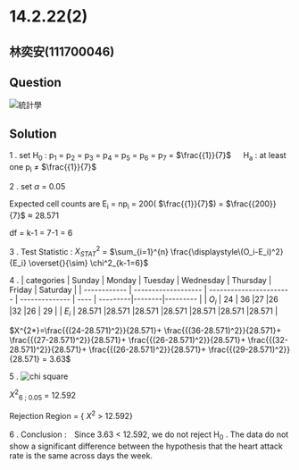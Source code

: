 # 14.2.22(2)

## 林奕安(111700046)

## Question

![統計學](https://github.com/HWTeng-Course/202402-Statistics/assets/162597746/00eb0d4d-0478-4fe3-b996-15e5312a9e37)

## Solution

1 .
set  H<sub>0</sub> : p<sub>1</sub> = p<sub>2</sub> = p<sub>3</sub> = p<sub>4</sub> = p<sub>5</sub> = p<sub>6</sub> = p<sub>7</sub> = $\frac{{1}}{7}$
&emsp; H<sub>a</sub> : at least one p<sub>i</sub> $\neq$  $\frac{{1}}{7}$
 
2 . set $\alpha$ = 0.05

Expected cell counts are E<sub>i</sub> = np<sub>i</sub> = 200( $\frac{{1}}{7}$) =  $\frac{{200}}{7}$ $\approx$ 28.571 

df = k-1 = 7-1 = 6

3 . Test Statistic : $X^2_{STAT}$ = $\sum_{i=1}^{n} \frac{\displaystyle\(O_i-E_i)^2}{E_i} \overset{}{\sim} \chi^2_{k-1=6}$ 

4 .
| categories   | Sunday                 | Monday                      | Tuesday             | Wednesday | Thursday | Friday | Saturday |
| ------------ | -------------------    | -----------------------     | --------------      | ----      | ---------|--------|--------- |
| $O_i$        |      24                | 36                          |27                   |26         |32        |26      |   29     |
| $E_i$        |    28.571              |28.571                       |28.571               |28.571     |28.571    |28.571  |28.571    |

$X^{2*}=\frac{{(24-28.571)^2}}{28.571}+ \frac{{(36-28.571)^2}}{28.571}+ \frac{{(27-28.571)^2}}{28.571}+ \frac{{(26-28.571)^2}}{28.571}+ \frac{{(32-28.571)^2}}{28.571}+ \frac{{(26-28.571)^2}}{28.571}+ \frac{{(29-28.571)^2}}{28.571} = 3.63$

5 . ![chi square](https://github.com/HWTeng-Course/202402-Statistics/assets/162597746/012726e4-0ee0-41ed-b327-ba24d581d3c9)

$X^{2}$<sub>6 ; 0.05</sub> = 12.592

Rejection Region = { $X^{2}$  > 12.592}

6 . Conclusion :　Since 3.63 < 12.592, we do not reject H<sub>0</sub> . The data do not show a significant difference between the hypothesis that the heart attack rate is the same across days the week.


